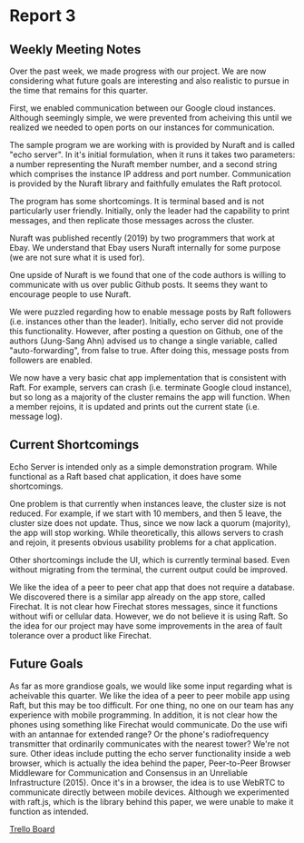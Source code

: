 # Report 3

## Weekly Meeting Notes 
Over the past week, we made progress with our project.  We are now considering what future goals are interesting and also realistic to pursue in the time that remains for this quarter.

First, we enabled communication between our Google cloud instances.  Although seemingly simple, we were prevented from acheiving this until we realized we needed to open ports on our instances for communication.

The sample program we are working with is provided by Nuraft and is called "echo server".  In it's initial formulation, when it runs it takes two parameters: a number representing the Nuraft member number, and a second string which comprises the instance IP address and port number.  Communication is provided by the Nuraft library and faithfully emulates the Raft protocol.  

The program has some shortcomings.  It is terminal based and is not particularly user friendly.  Initially, only the leader had the capability to print messages, and then replicate those messages across the cluster.

Nuraft was published recently (2019) by two programmers that work at Ebay.  We understand that Ebay users Nuraft internally for some purpose (we are not sure what it is used for).

One upside of Nuraft is we found that one of the code authors is willing to communicate with us over public Github posts.  It seems they want to encourage people to use Nuraft.

We were puzzled regarding how to enable message posts by Raft followers (i.e. instances other than the leader).  Initially, echo server did not provide this functionality.  However, after posting a question on Github, one of the authors (Jung-Sang Ahn) advised us to change a single variable, called "auto-forwarding", from false to true.  After doing this, message posts from followers are enabled.

We now have a very basic chat app implementation that is consistent with Raft.  For example, servers can crash (i.e. terminate Google cloud instance), but so long as a majority of the cluster remains the app will function. When a member rejoins, it is updated and prints out the current state (i.e. message log).  

## Current Shortcomings

Echo Server is intended only as a simple demonstration program.  While functional as a Raft based chat application, it does have some shortcomings.

One problem is that currently when instances leave, the cluster size is not reduced.  For example, if we start with 10 members, and then 5 leave, the cluster size does not update.  Thus, since we now lack a quorum (majority), the app will stop working.  While theoretically, this allows servers to crash and rejoin, it presents obvious usability problems for a chat application.

Other shortcomings include the UI, which is currently terminal based.  Even without migrating from the terminal, the current output could be improved.  

We like the idea of a peer to peer chat app that does not require a database.  We discovered there is a similar app already on the app store, called Firechat.  It is not clear how Firechat stores messages, since it functions without wifi or cellular data.  However, we do not believe it is using Raft.  So the idea for our project may have some improvements in the area of fault tolerance over a product like Firechat.


## Future Goals

As far as more grandiose goals, we would like some input regarding what is acheivable this quarter.  We like the idea of a peer to peer mobile app using Raft, but this may be too difficult.  For one thing, no one on our team has any experience with mobile programming.  In addition, it is not clear how the phones using something like Firechat would communicate.  Do the use wifi with an antannae for extended range?  Or the phone's radiofrequency transmitter that ordinarily communicates with the nearest tower?  We're not sure.  Other ideas include putting the echo server functionality inside a web browser, which is actually the idea behind the paper, Peer-to-Peer Browser Middleware for Communication and Consensus in an Unreliable Infrastructure (2015).  Once it's in a browser, the idea is to use WebRTC to communicate directly between mobile devices.  Although we experimented with raft.js, which is the library behind this paper, we were unable to make it function as intended.


[Trello Board](https://trello.com/b/hbhwfHb7/ecs251-final-project)
